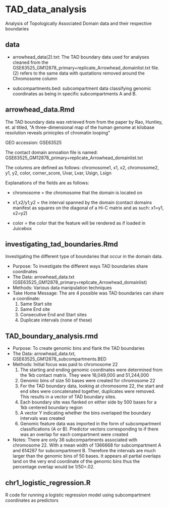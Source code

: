 # TAD_data_analysis
Analysis of Topologically Associated Domain data and their respective boundaries

## data

* arrowhead_data(2).txt: The TAD boundary data used for analyses cleaned from the GSE63525_GM12878_primary+replicate_Arrowhead_domainlist.txt file. (2) refers to the same data with quotations removed around the Chromosome column

* subcompartments.bed: subcompartment data classifying genomic coordinates as being in specific subcompartments A and B.

## arrowhead_data.Rmd

The TAD boundary data was retrieved from from the paper by Rao, Huntley, et. al titled,
"A three-dimensional map of the human genome at kilobase resolution reveals prinicples of chromatin looping"

GEO accession: GSE63525

The contact domain annoation file is named: GSE63525_GM12878_primary+replicate_Arrowhead_domainlist.txt

The columns are defined as follows: 
chromosome1, x1, x2, chromosome2, y1, y2, color, corner_score, Uvar, Lvar, Usign, Lsign

Explanations of the fields are as follows:

* chromosome = the chromosome that the domain is located on

* x1,x2/y1,y2 = the interval spanned by the domain (contact domains manifest as squares on the diagonal of a Hi-C matrix and as such: x1=y1, x2=y2)

* color = the color that the feature will be rendered as if loaded in Juicebox 

## investigating_tad_boundaries.Rmd

Investigating the different type of boundaries that occur in the domain data.

* Purpose: To investigate the different ways TAD boundaries share coordinates
* The Data: arrowhead_data.txt (GSE63525_GM12878_primary+replicate_Arrowhead_domainlist)
* Methods: Various data manipulation techniques
* Take Home Message: The are 4 possible was TAD boundaries can share a coordinate:
   1. Same Start site
   2. Same End site
   3. Consecutive End and Start sites
   4. Duplicate intervals (none of these)

## TAD_boundary_analysis.rmd

* Purpose: To create genomic bins and flank the TAD boundaries
* The Data: arrowhead_data.txt, GSE63525_GM12878_subcompartments.BED
* Methods: Initial focus was paid to chromosome 22
   1. The starting and ending genomic coordinates were determined from the 1kb contact matrix. They were 16,049,000 and 51,244,000
   2. Genomic bins of size 50 bases were created for chromosome 22
   3. For the TAD boundary data, looking at chromosome 22, the start and end sites were concatenated together, duplicates were removed. This results in a vector of TAD boundary sites.
   4. Each boundary site was flanked on either side by 500 bases for a 1kb centered boundary region
   5. A vector Y indicating whether the bins overlaped the boundary intervals was created
   6. Genomic feature data was imported in the form of subcompartment classifications (A or B). Predictor vectors corresponding to if there was an overlap for each compartment were created
* Notes: There are only 36 subcompartments associated with chromosome 22. With a mean width of 1366668 for subcompartment A and 614287 for subcompartment B. Therefore the intervals are much larger than the genomic bins of 50 bases. It appears all partial overlaps land on the very end coordinate of the genomic bins thus the percentage overlap would be 1/50=.02. 


## chr1_logistic_regression.R

R code for running a logistic regression model using subcompartment coordinates as predictors


